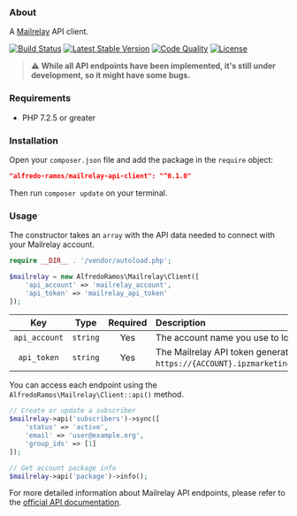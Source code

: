 ### About

A [Mailrelay](https://mailrelay.com) API client.

[![Build Status](https://img.shields.io/github/actions/workflow/status/AlfredoRamos/mailrelay-api-client/ci.yml?style=flat-square)](https://github.com/AlfredoRamos/mailrelay-api-client/actions)
[![Latest Stable Version](https://img.shields.io/packagist/v/alfredo-ramos/mailrelay-api-client.svg?style=flat-square&label=stable)](https://packagist.org/packages/alfredo-ramos/mailrelay-api-client)
[![Code Quality](https://img.shields.io/codacy/grade/f6603a5728ba49e5856b702d15988dee.svg?style=flat-square)](https://app.codacy.com/gh/AlfredoRamos/mailrelay-api-client/dashboard)
[![License](https://img.shields.io/packagist/l/alfredo-ramos/mailrelay-api-client.svg?style=flat-square)](https://raw.githubusercontent.com/AlfredoRamos/mailrelay-api-client/master/LICENSE)

> :warning: **While all API endpoints have been implemented, it's still under development, so it might have some bugs.**

### Requirements

- PHP 7.2.5 or greater

### Installation

Open your `composer.json` file and add the package in the `require` object:

```json
"alfredo-ramos/mailrelay-api-client": "^0.1.0"
```

Then run `composer update` on your terminal.

### Usage

The constructor takes an `array` with the API data needed to connect with your Mailrelay account.

```php
require __DIR__ . '/vendor/autoload.php';

$mailrelay = new AlfredoRamos\Mailrelay\Client([
	'api_account' => 'mailrelay_account',
	'api_token' => 'mailrelay_api_token'
]);
```

|      Key      |   Type   | Required | Description                                                                                 |
| :-----------: | :------: | :------: | :------------------------------------------------------------------------------------------ |
| `api_account` | `string` |   Yes    | The account name you use to login into Mailrelay.                                           |
|  `api_token`  | `string` |   Yes    | The Mailrelay API token generated from `https://{ACCOUNT}.ipzmarketing.com/admin/api_keys`. |

You can access each endpoint using the `AlfredoRamos\Mailrelay\Client::api()` method.

```php
// Create or update a subscriber
$mailrelay->api('subscribers')->sync([
	'status' => 'active',
	'email' => 'user@example.org',
	'group_ids' => [1]
]);

// Get account package info
$mailrelay->api('package')->info();
```

For more detailed information about Mailrelay API endpoints, please refer to the [official API documentation](https://apidocs.mailrelay.com).

